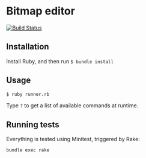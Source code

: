 # Bitmap editor

[![Build Status](https://travis-ci.org/nickcampbell18/bitmap_editor_test.svg?branch=master)](https://travis-ci.org/nickcampbell18/bitmap_editor_test)

## Installation

Install Ruby, and then run `$ bundle install`

## Usage

```sh
$ ruby runner.rb
```

Type `?` to get a list of available commands at runtime.

## Running tests

Everything is tested using Minitest, triggered by Rake:

```sh
bundle exec rake
```
